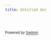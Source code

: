 ```yaml
---
title: Untitled doc
---
```


&nbsp;

<SwmMeta version="3.0.0" repo-id="Z2l0aHViJTNBJTNBbTE4ayUzQSUzQWFiZG9sbGFoemFrZXJp" repo-name="m18k"><sup>Powered
by [Swimm](https://app.swimm.io/)</sup></SwmMeta>

